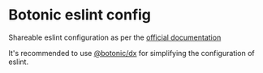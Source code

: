 # Botonic eslint config

Shareable eslint configuration as per the
[official documentation](https://eslint.org/docs/developer-guide/shareable-configs)

It's recommended to use [@botonic/dx](https://github.com/hubtype/botonic/tree/master/packages/botonic-dx)
for simplifying the configuration of eslint. 
